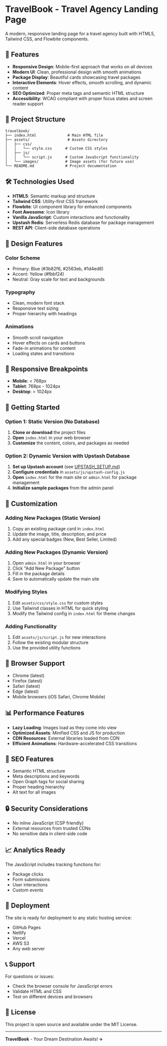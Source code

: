 # TravelBook - Travel Agency Landing Page

A modern, responsive landing page for a travel agency built with HTML5, Tailwind CSS, and Flowbite components.

## 🚀 Features

- **Responsive Design**: Mobile-first approach that works on all devices
- **Modern UI**: Clean, professional design with smooth animations
- **Package Display**: Beautiful cards showcasing travel packages
- **Interactive Elements**: Hover effects, smooth scrolling, and dynamic content
- **SEO Optimized**: Proper meta tags and semantic HTML structure
- **Accessibility**: WCAG compliant with proper focus states and screen reader support

## 📁 Project Structure

```
travelbook/
├── index.html              # Main HTML file
├── assets/                 # Assets directory
│   ├── css/
│   │   └── style.css      # Custom CSS styles
│   ├── js/
│   │   └── script.js      # Custom JavaScript functionality
│   └── images/            # Image assets (for future use)
└── README.md              # Project documentation
```

## 🛠️ Technologies Used

- **HTML5**: Semantic markup and structure
- **Tailwind CSS**: Utility-first CSS framework
- **Flowbite**: UI component library for enhanced components
- **Font Awesome**: Icon library
- **Vanilla JavaScript**: Custom interactions and functionality
- **Upstash Redis**: Serverless Redis database for package management
- **REST API**: Client-side database operations

## 🎨 Design Features

### Color Scheme
- Primary: Blue (#3b82f6, #2563eb, #1d4ed8)
- Accent: Yellow (#fbbf24)
- Neutral: Gray scale for text and backgrounds

### Typography
- Clean, modern font stack
- Responsive text sizing
- Proper hierarchy with headings

### Animations
- Smooth scroll navigation
- Hover effects on cards and buttons
- Fade-in animations for content
- Loading states and transitions

## 📱 Responsive Breakpoints

- **Mobile**: < 768px
- **Tablet**: 768px - 1024px
- **Desktop**: > 1024px

## 🚀 Getting Started

### Option 1: Static Version (No Database)
1. **Clone or download** the project files
2. **Open** `index.html` in your web browser
3. **Customize** the content, colors, and packages as needed

### Option 2: Dynamic Version with Upstash Database
1. **Set up Upstash account** (see [UPSTASH_SETUP.md](UPSTASH_SETUP.md))
2. **Configure credentials** in `assets/js/upstash-config.js`
3. **Open** `index.html` for the main site or `admin.html` for package management
4. **Initialize sample packages** from the admin panel

## 📝 Customization

### Adding New Packages (Static Version)
1. Copy an existing package card in `index.html`
2. Update the image, title, description, and price
3. Add any special badges (New, Best Seller, Limited)

### Adding New Packages (Dynamic Version)
1. Open `admin.html` in your browser
2. Click "Add New Package" button
3. Fill in the package details
4. Save to automatically update the main site

### Modifying Styles
1. Edit `assets/css/style.css` for custom styles
2. Use Tailwind classes in HTML for quick styling
3. Modify the Tailwind config in `index.html` for theme changes

### Adding Functionality
1. Edit `assets/js/script.js` for new interactions
2. Follow the existing modular structure
3. Use the provided utility functions

## 🔧 Browser Support

- Chrome (latest)
- Firefox (latest)
- Safari (latest)
- Edge (latest)
- Mobile browsers (iOS Safari, Chrome Mobile)

## 📊 Performance Features

- **Lazy Loading**: Images load as they come into view
- **Optimized Assets**: Minified CSS and JS for production
- **CDN Resources**: External libraries loaded from CDN
- **Efficient Animations**: Hardware-accelerated CSS transitions

## 🎯 SEO Features

- Semantic HTML structure
- Meta descriptions and keywords
- Open Graph tags for social sharing
- Proper heading hierarchy
- Alt text for all images

## 🔒 Security Considerations

- No inline JavaScript (CSP friendly)
- External resources from trusted CDNs
- No sensitive data in client-side code

## 📈 Analytics Ready

The JavaScript includes tracking functions for:
- Package clicks
- Form submissions
- User interactions
- Custom events

## 🚀 Deployment

The site is ready for deployment to any static hosting service:
- GitHub Pages
- Netlify
- Vercel
- AWS S3
- Any web server

## 📞 Support

For questions or issues:
- Check the browser console for JavaScript errors
- Validate HTML and CSS
- Test on different devices and browsers

## 📄 License

This project is open source and available under the MIT License.

---

**TravelBook** - Your Dream Destination Awaits! ✈️
